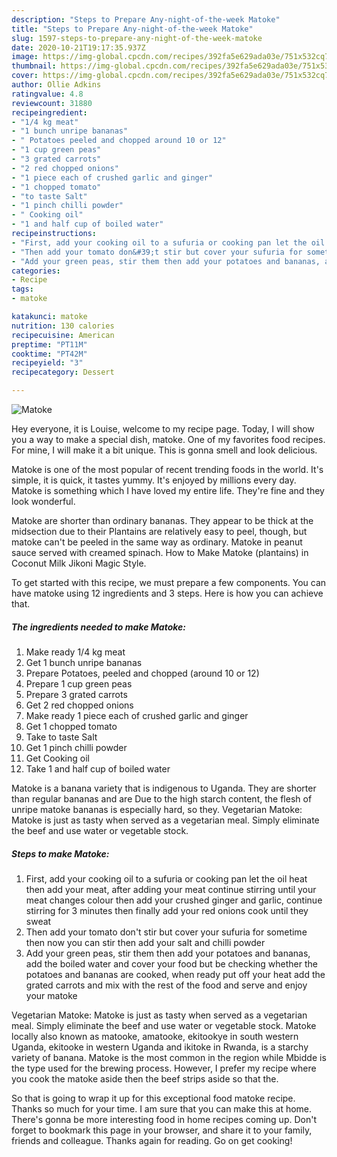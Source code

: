 ```yaml
---
description: "Steps to Prepare Any-night-of-the-week Matoke"
title: "Steps to Prepare Any-night-of-the-week Matoke"
slug: 1597-steps-to-prepare-any-night-of-the-week-matoke
date: 2020-10-21T19:17:35.937Z
image: https://img-global.cpcdn.com/recipes/392fa5e629ada03e/751x532cq70/matoke-recipe-main-photo.jpg
thumbnail: https://img-global.cpcdn.com/recipes/392fa5e629ada03e/751x532cq70/matoke-recipe-main-photo.jpg
cover: https://img-global.cpcdn.com/recipes/392fa5e629ada03e/751x532cq70/matoke-recipe-main-photo.jpg
author: Ollie Adkins
ratingvalue: 4.8
reviewcount: 31880
recipeingredient:
- "1/4 kg meat"
- "1 bunch unripe bananas"
- " Potatoes peeled and chopped around 10 or 12"
- "1 cup green peas"
- "3 grated carrots"
- "2 red chopped onions"
- "1 piece each of crushed garlic and ginger"
- "1 chopped tomato"
- "to taste Salt"
- "1 pinch chilli powder"
- " Cooking oil"
- "1 and half cup of boiled water"
recipeinstructions:
- "First, add your cooking oil to a sufuria or cooking pan let the oil heat then add your meat, after adding your meat continue stirring until your meat changes colour then add your crushed ginger and garlic, continue stirring for 3 minutes then finally add your red onions cook until they sweat"
- "Then add your tomato don&#39;t stir but cover your sufuria for sometime then now you can stir then add your salt and chilli powder"
- "Add your green peas, stir them then add your potatoes and bananas, add the boiled water and cover your food but be checking whether the potatoes and bananas are cooked, when ready put off your heat add the grated carrots and mix with the rest of the food and serve and enjoy your matoke"
categories:
- Recipe
tags:
- matoke

katakunci: matoke 
nutrition: 130 calories
recipecuisine: American
preptime: "PT11M"
cooktime: "PT42M"
recipeyield: "3"
recipecategory: Dessert

---
```



![Matoke](https://img-global.cpcdn.com/recipes/392fa5e629ada03e/751x532cq70/matoke-recipe-main-photo.jpg)

Hey everyone, it is Louise, welcome to my recipe page. Today, I will show you a way to make a special dish, matoke. One of my favorites food recipes. For mine, I will make it a bit unique. This is gonna smell and look delicious.

Matoke is one of the most popular of recent trending foods in the world. It's simple, it is quick, it tastes yummy. It's enjoyed by millions every day. Matoke is something which I have loved my entire life. They're fine and they look wonderful.

Matoke are shorter than ordinary bananas. They appear to be thick at the midsection due to their Plantains are relatively easy to peel, though, but matoke can&#39;t be peeled in the same way as ordinary. Matoke in peanut sauce served with creamed spinach. How to Make Matoke (plantains) in Coconut Milk Jikoni Magic Style.


To get started with this recipe, we must prepare a few components. You can have matoke using 12 ingredients and 3 steps. Here is how you can achieve that.

<!--inarticleads1-->

##### The ingredients needed to make Matoke:

1. Make ready 1/4 kg meat
1. Get 1 bunch unripe bananas
1. Prepare  Potatoes, peeled and chopped (around 10 or 12)
1. Prepare 1 cup green peas
1. Prepare 3 grated carrots
1. Get 2 red chopped onions
1. Make ready 1 piece each of crushed garlic and ginger
1. Get 1 chopped tomato
1. Take to taste Salt
1. Get 1 pinch chilli powder
1. Get  Cooking oil
1. Take 1 and half cup of boiled water


Matoke is a banana variety that is indigenous to Uganda. They are shorter than regular bananas and are Due to the high starch content, the flesh of unripe matoke bananas is especially hard, so they. Vegetarian Matoke: Matoke is just as tasty when served as a vegetarian meal. Simply eliminate the beef and use water or vegetable stock. 

<!--inarticleads2-->

##### Steps to make Matoke:

1. First, add your cooking oil to a sufuria or cooking pan let the oil heat then add your meat, after adding your meat continue stirring until your meat changes colour then add your crushed ginger and garlic, continue stirring for 3 minutes then finally add your red onions cook until they sweat
1. Then add your tomato don&#39;t stir but cover your sufuria for sometime then now you can stir then add your salt and chilli powder
1. Add your green peas, stir them then add your potatoes and bananas, add the boiled water and cover your food but be checking whether the potatoes and bananas are cooked, when ready put off your heat add the grated carrots and mix with the rest of the food and serve and enjoy your matoke


Vegetarian Matoke: Matoke is just as tasty when served as a vegetarian meal. Simply eliminate the beef and use water or vegetable stock. Matoke locally also known as matooke, amatooke, ekitookye in south western Uganda, ekitooke in western Uganda and ikitoke in Rwanda, is a starchy variety of banana. Matoke is the most common in the region while Mbidde is the type used for the brewing process. However, I prefer my recipe where you cook the matoke aside then the beef strips aside so that the. 

So that is going to wrap it up for this exceptional food matoke recipe. Thanks so much for your time. I am sure that you can make this at home. There's gonna be more interesting food in home recipes coming up. Don't forget to bookmark this page in your browser, and share it to your family, friends and colleague. Thanks again for reading. Go on get cooking!
